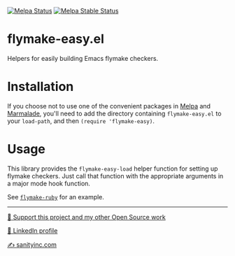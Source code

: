[![Melpa Status](http://melpa.org/packages/flymake-easy-badge.svg)](http://melpa.org/#/flymake-easy)
[![Melpa Stable Status](http://stable.melpa.org/packages/flymake-easy-badge.svg)](http://stable.melpa.org/#/flymake-easy)

flymake-easy.el
===============

Helpers for easily building Emacs flymake checkers.

Installation
=============

If you choose not to use one of the convenient packages in
[Melpa][melpa] and [Marmalade][marmalade], you'll need to add the
directory containing `flymake-easy.el` to your `load-path`, and then
`(require 'flymake-easy)`.

Usage
=====

This library provides the `flymake-easy-load` helper function for
setting up flymake checkers. Just call that function with the
appropriate arguments in a major mode hook function.

See [`flymake-ruby`](https://github.com/purcell/flymake-ruby) for an
example.

[marmalade]: http://marmalade-repo.org
[melpa]: http://melpa.org

<hr>

[💝 Support this project and my other Open Source work](https://www.patreon.com/sanityinc)

[💼 LinkedIn profile](https://uk.linkedin.com/in/stevepurcell)

[✍ sanityinc.com](http://www.sanityinc.com/)
